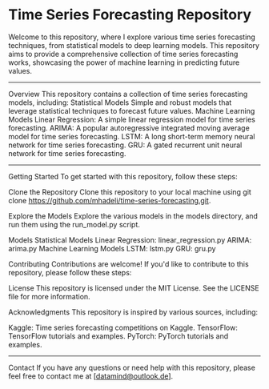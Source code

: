 Time Series Forecasting Repository
=====================================

Welcome to this repository, where I explore various time series forecasting techniques, from statistical models to deep learning models. This repository aims to provide a comprehensive collection of time series forecasting works, showcasing the power of machine learning in predicting future values.

---
Overview
This repository contains a collection of time series forecasting models, including:
Statistical Models
Simple and robust models that leverage statistical techniques to forecast future values.
Machine Learning Models
Linear Regression: A simple linear regression model for time series forecasting.
ARIMA: A popular autoregressive integrated moving average model for time series forecasting.
LSTM: A long short-term memory neural network for time series forecasting.
GRU: A gated recurrent unit neural network for time series forecasting.

---
Getting Started
To get started with this repository, follow these steps:

Clone the Repository
Clone this repository to your local machine using git clone https://github.com/mhadeli/time-series-forecasting.git.

Explore the Models
Explore the various models in the models directory, and run them using the run_model.py script.

Models
Statistical Models
Linear Regression: linear_regression.py
ARIMA: arima.py
Machine Learning Models
LSTM: lstm.py
GRU: gru.py

Contributing
Contributions are welcome! If you'd like to contribute to this repository, please follow these steps:

License
This repository is licensed under the MIT License. See the LICENSE file for more information.

Acknowledgments
This repository is inspired by various sources, including:

Kaggle: Time series forecasting competitions on Kaggle.
TensorFlow: TensorFlow tutorials and examples.
PyTorch: PyTorch tutorials and examples.

---
Contact
If you have any questions or need help with this repository, please feel free to contact me at [datamind@outlook.de].
